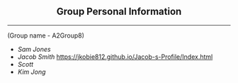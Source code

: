 ## <center> Group Personal Information </center>
***
(Group name - A2Group8)

-  *Sam Jones*
- *Jacob Smith*
<https://jkobie812.github.io/Jacob-s-Profile/Index.html>
- *Scott* 
- *Kim Jong*
